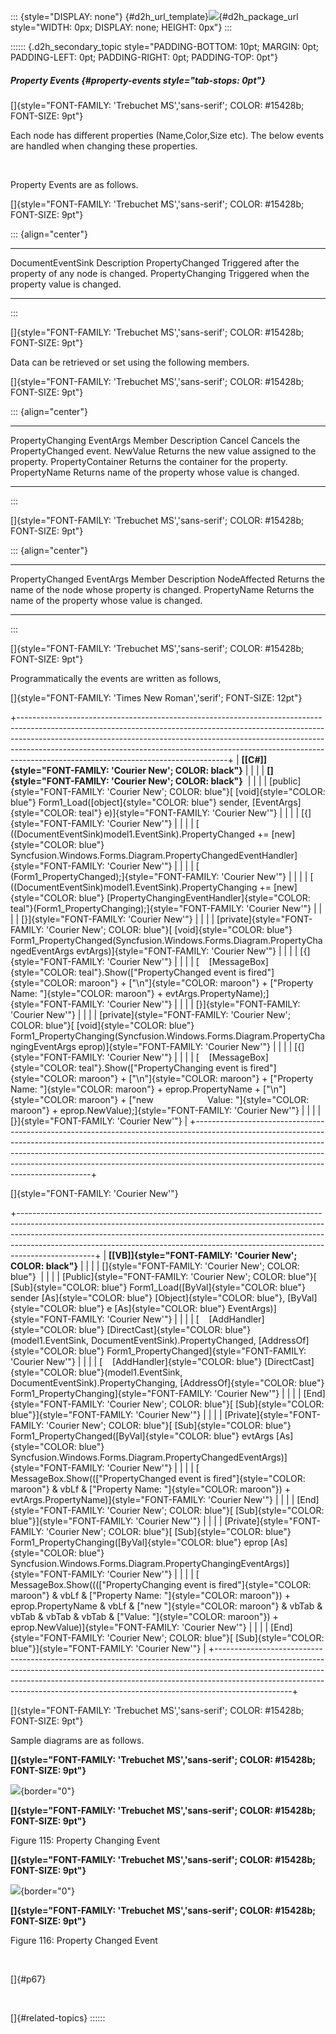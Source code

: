 ::: {style="DISPLAY: none"}
[](ms-xhelp:///?Id=d2h_url_template){#d2h_url_template}![](!package_url!){#d2h_package_url style="WIDTH: 0px; DISPLAY: none; HEIGHT: 0px"}
:::

:::::: {.d2h_secondary_topic style="PADDING-BOTTOM: 10pt; MARGIN: 0pt; PADDING-LEFT: 0pt; PADDING-RIGHT: 0pt; PADDING-TOP: 0pt"}
##### Property Events {#property-events style="tab-stops: 0pt"}

[]{style="FONT-FAMILY: 'Trebuchet MS','sans-serif'; COLOR: #15428b; FONT-SIZE: 9pt"} 

Each node has different properties (Name,Color,Size etc). The below events are handled when changing these properties.

 

Property Events are as follows.

[]{style="FONT-FAMILY: 'Trebuchet MS','sans-serif'; COLOR: #15428b; FONT-SIZE: 9pt"} 

::: {align="center"}
  ------------------- ------------------------------------------------------
  DocumentEventSink   Description
  PropertyChanged     Triggered after the property of any node is changed.
  PropertyChanging    Triggered when the property value is changed.
  ------------------- ------------------------------------------------------
:::

[]{style="FONT-FAMILY: 'Trebuchet MS','sans-serif'; COLOR: #15428b; FONT-SIZE: 9pt"} 

Data can be retrieved or set using the following members.

[]{style="FONT-FAMILY: 'Trebuchet MS','sans-serif'; COLOR: #15428b; FONT-SIZE: 9pt"} 

::: {align="center"}
  ----------------------------------- ------------------------------------------------------
  PropertyChanging EventArgs Member   Description
  Cancel                              Cancels the PropertyChanged event.
  NewValue                            Returns the new value assigned to the property.
  PropertyContainer                   Returns the container for the property.
  PropertyName                        Returns name of the property whose value is changed.
  ----------------------------------- ------------------------------------------------------
:::

[]{style="FONT-FAMILY: 'Trebuchet MS','sans-serif'; COLOR: #15428b; FONT-SIZE: 9pt"} 

::: {align="center"}
  ---------------------------------- ----------------------------------------------------------
  PropertyChanged EventArgs Member   Description
  NodeAffected                       Returns the name of the node whose property is changed.
  PropertyName                       Returns the name of the property whose value is changed.
  ---------------------------------- ----------------------------------------------------------
:::

[]{style="FONT-FAMILY: 'Trebuchet MS','sans-serif'; COLOR: #15428b; FONT-SIZE: 9pt"} 

Programmatically the events are written as follows,

[]{style="FONT-FAMILY: 'Times New Roman','serif'; FONT-SIZE: 12pt"} 

+----------------------------------------------------------------------------------------------------------------------------------------------------------------------------------------------------------------------------------------------------------------------------------------------------------------------------------------------------------------------------+
| **[\[C#\]]{style="FONT-FAMILY: 'Courier New'; COLOR: black"}**                                                                                                                                                                                                                                                                                                             |
|                                                                                                                                                                                                                                                                                                                                                                            |
| **[]{style="FONT-FAMILY: 'Courier New'; COLOR: black"}**                                                                                                                                                                                                                                                                                                                   |
|                                                                                                                                                                                                                                                                                                                                                                            |
| [public]{style="FONT-FAMILY: 'Courier New'; COLOR: blue"}[ [void]{style="COLOR: blue"} Form1_Load([object]{style="COLOR: blue"} sender, [EventArgs]{style="COLOR: teal"} e)]{style="FONT-FAMILY: 'Courier New'"}                                                                                                                                                           |
|                                                                                                                                                                                                                                                                                                                                                                            |
| [{]{style="FONT-FAMILY: 'Courier New'"}                                                                                                                                                                                                                                                                                                                                    |
|                                                                                                                                                                                                                                                                                                                                                                            |
| [    ((DocumentEventSink)model1.EventSink).PropertyChanged += [new]{style="COLOR: blue"} Syncfusion.Windows.Forms.Diagram.PropertyChangedEventHandler]{style="FONT-FAMILY: 'Courier New'"}                                                                                                                                                                                 |
|                                                                                                                                                                                                                                                                                                                                                                            |
| [        (Form1_PropertyChanged);]{style="FONT-FAMILY: 'Courier New'"}                                                                                                                                                                                                                                                                                                     |
|                                                                                                                                                                                                                                                                                                                                                                            |
| [    ((DocumentEventSink)model1.EventSink).PropertyChanging += [new]{style="COLOR: blue"} [PropertyChangingEventHandler]{style="COLOR: teal"}(Form1_PropertyChanging);]{style="FONT-FAMILY: 'Courier New'"}                                                                                                                                                                |
|                                                                                                                                                                                                                                                                                                                                                                            |
| [}]{style="FONT-FAMILY: 'Courier New'"}                                                                                                                                                                                                                                                                                                                                    |
|                                                                                                                                                                                                                                                                                                                                                                            |
| [private]{style="FONT-FAMILY: 'Courier New'; COLOR: blue"}[ [void]{style="COLOR: blue"} Form1_PropertyChanged(Syncfusion.Windows.Forms.Diagram.PropertyChangedEventArgs evtArgs)]{style="FONT-FAMILY: 'Courier New'"}                                                                                                                                                      |
|                                                                                                                                                                                                                                                                                                                                                                            |
| [{]{style="FONT-FAMILY: 'Courier New'"}                                                                                                                                                                                                                                                                                                                                    |
|                                                                                                                                                                                                                                                                                                                                                                            |
| [    [MessageBox]{style="COLOR: teal"}.Show([\"PropertyChanged event is fired\"]{style="COLOR: maroon"} + [\"\\n\"]{style="COLOR: maroon"} + [\"Property Name: \"]{style="COLOR: maroon"} + evtArgs.PropertyName);]{style="FONT-FAMILY: 'Courier New'"}                                                                                                                    |
|                                                                                                                                                                                                                                                                                                                                                                            |
| [}]{style="FONT-FAMILY: 'Courier New'"}                                                                                                                                                                                                                                                                                                                                    |
|                                                                                                                                                                                                                                                                                                                                                                            |
| [private]{style="FONT-FAMILY: 'Courier New'; COLOR: blue"}[ [void]{style="COLOR: blue"} Form1_PropertyChanging(Syncfusion.Windows.Forms.Diagram.PropertyChangingEventArgs eprop)]{style="FONT-FAMILY: 'Courier New'"}                                                                                                                                                      |
|                                                                                                                                                                                                                                                                                                                                                                            |
| [{]{style="FONT-FAMILY: 'Courier New'"}                                                                                                                                                                                                                                                                                                                                    |
|                                                                                                                                                                                                                                                                                                                                                                            |
| [    [MessageBox]{style="COLOR: teal"}.Show([\"PropertyChanging event is fired\"]{style="COLOR: maroon"} + [\"\\n\"]{style="COLOR: maroon"} + [\"Property Name: \"]{style="COLOR: maroon"} + eprop.PropertyName + [\"\\n\"]{style="COLOR: maroon"} + [\"new                      Value: \"]{style="COLOR: maroon"} + eprop.NewValue);]{style="FONT-FAMILY: 'Courier New'"} |
|                                                                                                                                                                                                                                                                                                                                                                            |
| [}]{style="FONT-FAMILY: 'Courier New'"}                                                                                                                                                                                                                                                                                                                                    |
+----------------------------------------------------------------------------------------------------------------------------------------------------------------------------------------------------------------------------------------------------------------------------------------------------------------------------------------------------------------------------+

[]{style="FONT-FAMILY: 'Courier New'"} 

+-------------------------------------------------------------------------------------------------------------------------------------------------------------------------------------------------------------------------------------------------------------------------------------------------------------------------------------------+
| **[\[VB\]]{style="FONT-FAMILY: 'Courier New'; COLOR: black"}**                                                                                                                                                                                                                                                                            |
|                                                                                                                                                                                                                                                                                                                                           |
| []{style="FONT-FAMILY: 'Courier New'; COLOR: blue"}                                                                                                                                                                                                                                                                                       |
|                                                                                                                                                                                                                                                                                                                                           |
| [Public]{style="FONT-FAMILY: 'Courier New'; COLOR: blue"}[ [Sub]{style="COLOR: blue"} Form1_Load([ByVal]{style="COLOR: blue"} sender [As]{style="COLOR: blue"} [Object]{style="COLOR: blue"}, [ByVal]{style="COLOR: blue"} e [As]{style="COLOR: blue"} EventArgs)]{style="FONT-FAMILY: 'Courier New'"}                                    |
|                                                                                                                                                                                                                                                                                                                                           |
| [    [AddHandler]{style="COLOR: blue"} [DirectCast]{style="COLOR: blue"}(model1.EventSink, DocumentEventSink).PropertyChanged, [AddressOf]{style="COLOR: blue"} Form1_PropertyChanged]{style="FONT-FAMILY: 'Courier New'"}                                                                                                                |
|                                                                                                                                                                                                                                                                                                                                           |
| [    [AddHandler]{style="COLOR: blue"} [DirectCast]{style="COLOR: blue"}(model1.EventSink, DocumentEventSink).PropertyChanging, [AddressOf]{style="COLOR: blue"} Form1_PropertyChanging]{style="FONT-FAMILY: 'Courier New'"}                                                                                                              |
|                                                                                                                                                                                                                                                                                                                                           |
| [End]{style="FONT-FAMILY: 'Courier New'; COLOR: blue"}[ [Sub]{style="COLOR: blue"}]{style="FONT-FAMILY: 'Courier New'"}                                                                                                                                                                                                                   |
|                                                                                                                                                                                                                                                                                                                                           |
| [Private]{style="FONT-FAMILY: 'Courier New'; COLOR: blue"}[ [Sub]{style="COLOR: blue"} Form1_PropertyChanged([ByVal]{style="COLOR: blue"} evtArgs [As]{style="COLOR: blue"} Syncfusion.Windows.Forms.Diagram.PropertyChangedEventArgs)]{style="FONT-FAMILY: 'Courier New'"}                                                               |
|                                                                                                                                                                                                                                                                                                                                           |
| [    MessageBox.Show(([\"PropertyChanged event is fired\"]{style="COLOR: maroon"} & vbLf & [\"Property Name: \"]{style="COLOR: maroon"}) + evtArgs.PropertyName)]{style="FONT-FAMILY: 'Courier New'"}                                                                                                                                     |
|                                                                                                                                                                                                                                                                                                                                           |
| [End]{style="FONT-FAMILY: 'Courier New'; COLOR: blue"}[ [Sub]{style="COLOR: blue"}]{style="FONT-FAMILY: 'Courier New'"}                                                                                                                                                                                                                   |
|                                                                                                                                                                                                                                                                                                                                           |
| [Private]{style="FONT-FAMILY: 'Courier New'; COLOR: blue"}[ [Sub]{style="COLOR: blue"} Form1_PropertyChanging([ByVal]{style="COLOR: blue"} eprop [As]{style="COLOR: blue"} Syncfusion.Windows.Forms.Diagram.PropertyChangingEventArgs)]{style="FONT-FAMILY: 'Courier New'"}                                                               |
|                                                                                                                                                                                                                                                                                                                                           |
| [    MessageBox.Show((([\"PropertyChanging event is fired\"]{style="COLOR: maroon"} & vbLf & [\"Property Name: \"]{style="COLOR: maroon"}) + eprop.PropertyName & vbLf & [\"new \"]{style="COLOR: maroon"} & vbTab & vbTab & vbTab & vbTab & [\"Value: \"]{style="COLOR: maroon"}) + eprop.NewValue)]{style="FONT-FAMILY: 'Courier New'"} |
|                                                                                                                                                                                                                                                                                                                                           |
| [End]{style="FONT-FAMILY: 'Courier New'; COLOR: blue"}[ [Sub]{style="COLOR: blue"}]{style="FONT-FAMILY: 'Courier New'"}                                                                                                                                                                                                                   |
+-------------------------------------------------------------------------------------------------------------------------------------------------------------------------------------------------------------------------------------------------------------------------------------------------------------------------------------------+

[]{style="FONT-FAMILY: 'Trebuchet MS','sans-serif'; COLOR: #15428b; FONT-SIZE: 9pt"} 

Sample diagrams are as follows.

**[]{style="FONT-FAMILY: 'Trebuchet MS','sans-serif'; COLOR: #15428b; FONT-SIZE: 9pt"}** 

![](ImagesExt/image87_117.jpg){border="0"}

**[]{style="FONT-FAMILY: 'Trebuchet MS','sans-serif'; COLOR: #15428b; FONT-SIZE: 9pt"}** 

Figure 115: Property Changing Event

**[]{style="FONT-FAMILY: 'Trebuchet MS','sans-serif'; COLOR: #15428b; FONT-SIZE: 9pt"}** 

![](ImagesExt/image87_117.jpg){border="0"}

**[]{style="FONT-FAMILY: 'Trebuchet MS','sans-serif'; COLOR: #15428b; FONT-SIZE: 9pt"}** 

Figure 116: Property Changed Event

 

[]{#p67} 

 

[]{#related-topics}
::::::
